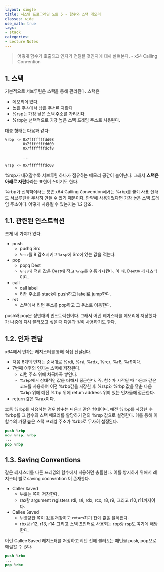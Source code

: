 ```yaml
---
layout: single
title: 시스템 프로그래밍 노트 5 - 함수와 스택 메모리
classes: wide
use_math: true
tags:
- stack
categories:
- Lecture Notes
---
```


> 어떻게 함수가 호출되고 인자가 전달될 것인지에 대해 살펴본다. - x64 Calling Convention

## 1. 스택

기본적으로 서브루틴은 스택을 통해 관리된다. 스택은

* 메모리에 있다.
* 높은 주소에서 낮은 주소로 자란다.
* %rsp는 가장 낮은 스택 주소를 가리킨다.
* %rbp는 선택적으로 가장 높은 스택 프레임 주소로 사용된다.

대충 형태는 다음과 같다:

```
%rbp -> 0x7fffffffdd08
        0x7fffffffdd00
        0x7fffffffdcf8
        
        ...
        
%rsp -> 0x7fffffffdc08
```

%rsp가 내려갈수록 서브루틴 하나가 점유하는 메모리 공간이 늘어난다. 그래서 **스택은 아래로 자란다**라는 표현이 쓰이기도 한다.

%rbp가 선택적이라는 뜻은 x64 Calling Convention에서는 %rbp를 굳이 사용 안해도 서브루틴을 무사히 만들 수 있기 때문이다. 만약에 사용되었다면 가장 높은 스택 프레임 주소이다. 어떻게 사용될 수 있는지는 1.2 참조.

## 1.1. 관련된 인스트럭션

크게 네 가지가 있다.

* push
  * pushq Src
  * `%rsp`를 8 감소시키고 `%rsp`에 Src에 있는 값을 적는다.
* pop
  * popq Dest
  * `%rsp`에 적힌 값을 Dest에 적고 `%rsp`를 8 증가시킨다. 이 때, Dest는 레지스터이다.
* call
  * call label
  * 리턴 주소를 stack에 push하고 label로 jump한다.
* ret
  * 스택에서 리턴 주소를 pop하고 그 주소로 이동한다.

push와 pop은 정반대의 인스트럭션이다. 그래서 어떤 레지스터를 메모리에 저장했다가 나중에 다시 불러오고 싶을 때 다음과 같이 사용하기도 한다.

## 1.2. 인자 전달

x64에서 인자는 레지스터를 통해 직접 전달된다.

* 처음 6개의 인자는 순서대로 %rdi, %rsi, %rdx, %rcx, %r8, %r9이다.
* 7번째 이후의 인자는 스택에 저장된다.
  * 리턴 주소 위에 차곡차곡 쌓인다.
  * %rbp에서 상대적인 값을 더해서 접근한다. 즉, 함수가 시작될 때 다음과 같은 코드를 사용하여 이전 %rbp값을 저장한 후 %rsp와 %rbp 값을 맞춘 다음 %rbp 위에 예전 %rbp 위에 return address 위에 있는 인자들에 접근한다.
* return 값은 %rax이다.

보통 %rbp를 사용하는 경우 함수는 다음과 같은 형태이다. 예전 %rbp를 저장한 후 %rbp를 그 함수의 스택 메모리를 할당하기 전의 %rsp 값으로 설정한다. 이를 통해 이 함수의 가장 높은 스택 프레임 주소가 %rbp로 무사히 설정된다.

```nasm
push %rbp
mov %rsp, %rbp
...
pop %rbp
```


## 1.3. Saving Conventions

같은 레지스터를 다른 프레임의 함수에서 사용하면 충돌한다. 이를 방지하기 위해서 레지스터 별로 saving cocnvention 이 존재한다.

* Caller Saved
  * 부르는 쪽이 저장한다.
  * rax랑 argument registers rdi, rsi, rdx, rcx, r8, r9, 그리고 r10, r11까지이다.
* Callee Saved
  * 부름당한 쪽이 값을 저장하고 return하기 전에 값을 불러온다.
  * rbx랑 r12, r13, r14, 그리고 스택 포인터로 사용되는 rbp랑 rsp도 여기에 해당한다.

이런 Callee Saved 레지스터를 저장하고 리턴 전에 불러오는 패턴을 push, pop으로 해결할 수 있다.

```nasm
push %rbx
...
pop %rbx
```

